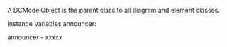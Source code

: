A DCModelObject is the parent class to all diagram and element classes.

Instance Variables
	announcer:		<Object>

announcer
	- xxxxx
